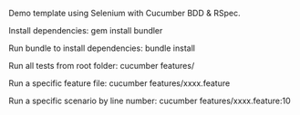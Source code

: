 Demo template using Selenium with Cucumber BDD & RSpec.

Install dependencies:
gem install bundler

Run bundle to install dependencies:
bundle install

Run all tests from root folder:
cucumber features/

Run a specific feature file:
cucumber features/xxxx.feature

Run a specific scenario by line number:
cucumber features/xxxx.feature:10